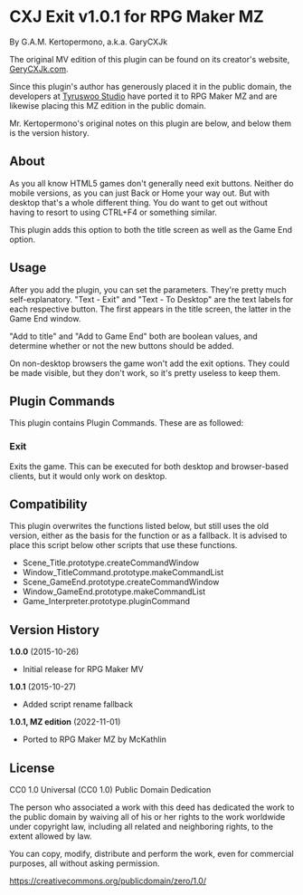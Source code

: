 # CXJ Exit v1.0.1 for RPG Maker MZ
By G.A.M. Kertopermono, a.k.a. GaryCXJk

The original MV edition of this plugin can be found on its creator's website, 
[GeryCXJk.com](https://area91.garycxjk.com/rmmv/plugins/misc/exit).

Since this plugin's author has generously placed it in the public domain,
the developers at [Tyruswoo Studio](https://www.tyruswoo.com/) have ported it
to RPG Maker MZ and are likewise placing this MZ edition in the public domain.

Mr. Kertopermono's original notes on this plugin are below,
and below them is the version history.

## About

As you all know HTML5 games don't generally need exit buttons. Neither do
mobile versions, as you can just Back or Home your way out. But with desktop
that's a whole different thing. You do want to get out without having to
resort to using CTRL+F4 or something similar.

This plugin adds this option to both the title screen as well as the Game
End option.

## Usage

After you add the plugin, you can set the parameters. They're pretty much
self-explanatory. "Text - Exit" and "Text - To Desktop" are the text labels
for each respective button. The first appears in the title screen, the
latter in the Game End window.

"Add to title" and "Add to Game End" both are boolean values, and determine
whether or not the new buttons should be added.

On non-desktop browsers the game won't add the exit options. They could be
made visible, but they don't work, so it's pretty useless to keep them.

## Plugin Commands

This plugin contains Plugin Commands. These are as followed:

### Exit
Exits the game. This can be executed for both desktop and browser-based
clients, but it would only work on desktop.

## Compatibility

This plugin overwrites the functions listed below, but still uses the old
version, either as the basis for the function or as a fallback. It is
advised to place this script below other scripts that use these functions.

- Scene_Title.prototype.createCommandWindow
- Window_TitleCommand.prototype.makeCommandList
- Scene_GameEnd.prototype.createCommandWindow
- Window_GameEnd.prototype.makeCommandList
- Game_Interpreter.prototype.pluginCommand

## Version History

**1.0.0** (2015-10-26)
* Initial release for RPG Maker MV

**1.0.1** (2015-10-27)
* Added script rename fallback

**1.0.1, MZ edition** (2022-11-01)
* Ported to RPG Maker MZ by McKathlin

## License

CC0 1.0 Universal (CC0 1.0)
Public Domain Dedication

The person who associated a work with this deed has dedicated the work to
the public domain by waiving all of his or her rights to the work worldwide
under copyright law, including all related and neighboring rights, to the
extent allowed by law.

You can copy, modify, distribute and perform the work, even for commercial
purposes, all without asking permission.

https://creativecommons.org/publicdomain/zero/1.0/